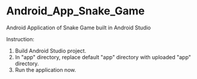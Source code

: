 # Android_App_Snake_Game
Android Application of Snake Game built in Android Studio

Instruction:
1) Build Android Studio project.
2) In "app" directory, replace default "app" directory with uploaded "app" directory.
3) Run the application now.

